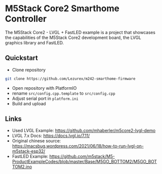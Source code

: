 # M5Stack Core2 Smarthome Controller

The M5Stack Core2 - LVGL + FastLED example is a project that showcases the capabilities
of the M5Stack Core2 development board, the LVGL graphics library and FastLED.

## Quickstart

- Clone repository

```bash
git clone https://github.com/Lezurex/m242-smarthome-firmware
```

- Open repository with PlatformIO
- rename `src/config.cpp.template` to `src/config.cpp`
- Adjust serial port in `platform.ini`
- Build and upload

## Links

- Used LVGL Example: <https://github.com/mhaberler/m5core2-lvgl-demo>
- LVGL 7.x Docs: <https://docs.lvgl.io/7.11/>
- Original chinese source: <https://macsbug.wordpress.com/2021/06/18/how-to-run-lvgl-on-m5stack-esp32/>
- FastLED Example: <https://github.com/m5stack/M5-ProductExampleCodes/blob/master/Base/M5GO_BOTTOM2/M5GO_BOTTOM2.ino>
